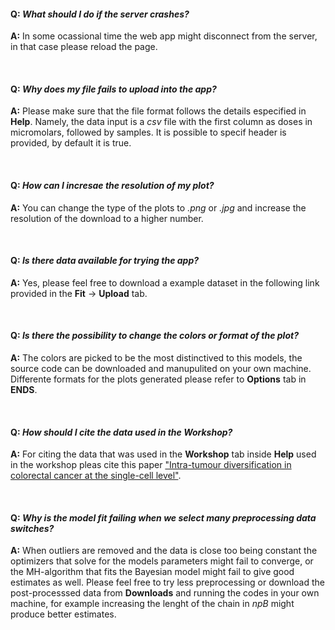 #### Q: *What should I do if the server crashes?*

**A:** In some ocassional time the web app might disconnect from the server, in that case please reload the page.

<br/>

#### Q: *Why does my file fails to upload into the app?*

**A:** Please make sure that the file format follows the details especified in **Help**. Namely, the data input is a *csv* file with the first column as doses in micromolars​, followed by samples. It is possible to specif header is provided, by default it is true.

<br/>

#### Q: *How can I incresae the resolution of my plot?*

**A:** You can change the type of the plots to *.png* or *.jpg* and increase the resolution of the download to a higher number.

<br/>

#### Q: *Is there data available for trying the app?*

**A:** Yes, please feel free to download a example dataset in the following link provided in the **Fit**  &#8594; **Upload** tab.

<br/>

#### Q: *Is there the possibility to change the colors or format of the plot?*

**A:** The colors are picked to be the most distinctived to this models, the source code can be downloaded and manupulited on your own machine. Differente formats for the plots generated please refer to **Options** tab in **ENDS**.

<br/>

#### Q: *How should I cite the data used in the Workshop?*

**A:** For citing the data that was used in the **Workshop** tab inside **Help**  used in the workshop pleas cite this paper ["Intra-tumour diversification in colorectal cancer at the single-cell level"](https://www.nature.com/articles/s41586-018-0024-3).

<br/>

#### Q: *Why is the model fit failing when we select many preprocessing data switches?*

**A:** When outliers are removed and the data is close too being constant the optimizers that solve for the models parameters might fail to converge, or the MH-algorithm that fits the Bayesian model might fail to give good estimates as well. Please feel free to try less preprocessing or download the post-processsed data from **Downloads** and running the codes in your own machine, for example increasing the lenght of the chain in *npB* might produce better estimates. 

<br/>

